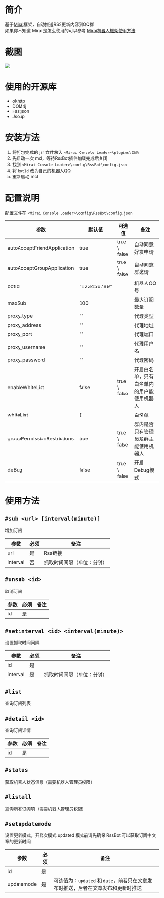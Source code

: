 # 简介

基于[Mirai](https://github.com/mamoe/mirai)框架，自动推送RSS更新内容到QQ群  
如果你不知道 Mirai 是怎么使用的可以参考 [Mirai机器人框架使用方法](https://www.nite07.com/miraiqqbot/)

# 截图

![](https://pic.rmb.bdstatic.com/bjh/cccbe2924ac9215a1b2e685e5209bd1b.png)

# 使用的开源库

- okhttp
- DOM4j
- Fastjson
- Jsoup

# 安装方法

1. 将打包完成的 jar 文件放入 `<Mirai Console Loader>\plugins\目录`
2. 先启动一次 mcl，等待RssBot插件加载完成后关闭
3. 找到 `<Mirai Console Loader>\config\RssBot\config.json`
4. 将 `botId` 改为自己的机器人QQ
5. 重新启动 mcl

# 配置说明

配置文件在 `<Mirai Console Loader>\config\RssBot\config.json`

| 参数                        | 默认值      | 可选值       | 备注                                       |
| --------------------------- | ----------- | ------------ | ------------------------------------------ |
| autoAcceptFriendApplication | true        | true \ false | 自动同意好友申请                           |
| autoAcceptGroupApplication  | true        | true \ false | 自动同意群邀请                             |
| botId                       | "123456789" |              | 机器人QQ号                                 |
| maxSub                      | 100         |              | 最大订阅数量                               |
| proxy_type                  | ""          |              | 代理类型                                   |
| proxy_address               | ""          |              | 代理地址                                   |
| proxy_port                  | ""          |              | 代理端口                                   |
| proxy_username              | ""          |              | 代理用户名                                 |
| proxy_password              | ""          |              | 代理密码                                   |
| enableWhiteList             | false       | true \ false | 开启白名单，只有白名单内的用户能使用机器人 |
| whiteList                   | []          |              | 白名单                                     |
| groupPermissionRestrictions | true        | true \ false | 群内是否只有管理员及群主能使用机器人       |
| deBug                       | false       | true \ false | 开启Debug模式                              |

# 使用方法

## `#sub <url> [interval(minute)]`

增加订阅

| 参数     | 必须 | 备注                       |
| -------- | ---- | -------------------------- |
| url      | 是   | Rss链接                    |
| interval | 否   | 抓取时间间隔（单位：分钟） |

## `#unsub <id>`

取消订阅

| 参数 | 必须 | 备注 |
| ---- | ---- | ---- |
| id   | 是   |      |

## `#setinterval <id> <interval(minute)>`

设置抓取时间间隔

| 参数     | 必须 | 备注                       |
| -------- | ---- | -------------------------- |
| id       | 是   |                            |
| interval | 是   | 抓取时间间隔（单位：分钟） |

## `#list`

查询订阅列表

## `#detail <id>`

查询订阅详情

| 参数 | 必须 | 备注 |
| ---- | ---- | ---- |
| id   | 是   |      |

## `#status`

获取机器人状态信息（需要机器人管理员权限）

## `#listall`

查询所有订阅项（需要机器人管理员权限）

## `#setupdatemode`

设置更新模式，开启次模式 updated 模式前请先确保 RssBot 可以获取订阅中文章的更新时间

| 参数       | 必须 | 备注                                                                              |
| ---------- | ---- | --------------------------------------------------------------------------------- |
| id         | 是   |                                                                                   |
| updatemode | 是   | 可选值为：`updated` 和 `date`，前者只在文章发布时推送，后者在文章发布和更新时推送 |